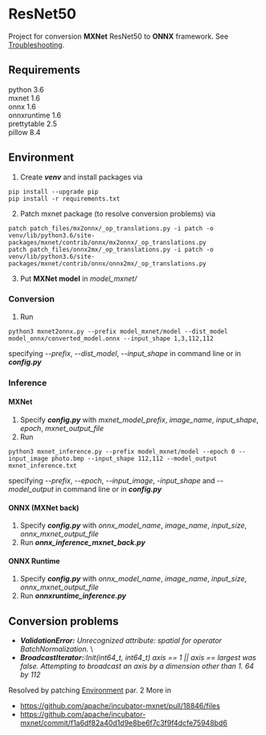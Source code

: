 # ResNet50
Project for conversion **MXNet** ResNet50 to **ONNX** framework. See [Troubleshooting](#Troubleshooting).

## Requirements
python 3.6 \
mxnet 1.6 \
onnx 1.6 \
onnxruntime 1.6 \
prettytable 2.5 \
pillow 8.4 

## Environment 
1. Create **_venv_** and install packages via 
```console
pip install --upgrade pip
pip install -r requirements.txt
```
2. Patch mxnet package (to resolve conversion problems) via
```console
patch patch_files/mx2onnx/_op_translations.py -i patch -o venv/lib/python3.6/site-packages/mxnet/contrib/onnx/mx2onnx/_op_translations.py
patch patch_files/onnx2mx/_op_translations.py -i patch -o venv/lib/python3.6/site-packages/mxnet/contrib/onnx/onnx2mx/_op_translations.py
```
3. Put **MXNet model** in _model_mxnet/_


### Conversion
1. Run
```console
python3 mxnet2onnx.py --prefix model_mxnet/model --dist_model model_onnx/converted_model.onnx --input_shape 1,3,112,112
```
specifying _--prefix_, _--dist_model_, _--input_shape_ in command line or in **_config.py_**

### Inference
#### MXNet
1. Specify **_config.py_** with _mxnet_model_prefix_, _image_name_, _input_shape_, _epoch_, _mxnet_output_file_
2. Run
```console
python3 mxnet_inference.py --prefix model_mxnet/model --epoch 0 --input_image photo.bmp --input_shape 112,112 --model_output  mxnet_inference.txt
```
specifying _--prefix_, _--epoch_, _--input_image_, _-input_shape_ and _--model_output_ in command line or in **_config.py_**


#### ONNX (MXNet back)
1. Specify **_config.py_** with _onnx_model_name_, _image_name_, _input_size_, _onnx_mxnet_output_file_
2. Run **_onnx_inference_mxnet_back.py_**

#### ONNX Runtime
1. Specify **_config.py_** with _onnx_model_name_, _image_name_, _input_size_, _onnx_mxnet_output_file_
2. Run **_onnxruntime_inference.py_**


## Conversion problems 
* _**ValidationError:** Unrecognized attribute: spatial for operator BatchNormalization._ \
* _**BroadcastIterator:**:Init(int64_t, int64_t) axis == 1 || axis == largest was false. Attempting to broadcast an axis by a dimension other than 1. 64 by 112_

Resolved by patching [Environment](#Environment) par. 2 More in
* https://github.com/apache/incubator-mxnet/pull/18846/files
* https://github.com/apache/incubator-mxnet/commit/f1a6df82a40d1d9e8be6f7c3f9f4dcfe75948bd6